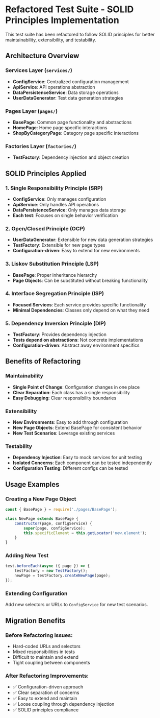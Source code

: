 # Refactored Test Suite - SOLID Principles Implementation

This test suite has been refactored to follow SOLID principles for better maintainability, extensibility, and testability.

## Architecture Overview

### Services Layer (`services/`)
- **ConfigService**: Centralized configuration management
- **ApiService**: API operations abstraction
- **DataPersistenceService**: Data storage operations
- **UserDataGenerator**: Test data generation strategies

### Pages Layer (`pages/`)
- **BasePage**: Common page functionality and abstractions
- **HomePage**: Home page specific interactions
- **ShopByCategoryPage**: Category page specific interactions

### Factories Layer (`factories/`)
- **TestFactory**: Dependency injection and object creation

## SOLID Principles Applied

### 1. Single Responsibility Principle (SRP)
- **ConfigService**: Only manages configuration
- **ApiService**: Only handles API operations
- **DataPersistenceService**: Only manages data storage
- **Each test**: Focuses on single behavior verification

### 2. Open/Closed Principle (OCP)
- **UserDataGenerator**: Extensible for new data generation strategies
- **TestFactory**: Extensible for new page types
- **Configuration-driven**: Easy to extend for new environments

### 3. Liskov Substitution Principle (LSP)
- **BasePage**: Proper inheritance hierarchy
- **Page Objects**: Can be substituted without breaking functionality

### 4. Interface Segregation Principle (ISP)
- **Focused Services**: Each service provides specific functionality
- **Minimal Dependencies**: Classes only depend on what they need

### 5. Dependency Inversion Principle (DIP)
- **TestFactory**: Provides dependency injection
- **Tests depend on abstractions**: Not concrete implementations
- **Configuration-driven**: Abstract away environment specifics

## Benefits of Refactoring

### Maintainability
- **Single Point of Change**: Configuration changes in one place
- **Clear Separation**: Each class has a single responsibility
- **Easy Debugging**: Clear responsibility boundaries

### Extensibility
- **New Environments**: Easy to add through configuration
- **New Page Objects**: Extend BasePage for consistent behavior
- **New Test Scenarios**: Leverage existing services

### Testability
- **Dependency Injection**: Easy to mock services for unit testing
- **Isolated Concerns**: Each component can be tested independently
- **Configuration Testing**: Different configs can be tested

## Usage Examples

### Creating a New Page Object
```javascript
const { BasePage } = require('./pages/BasePage');

class NewPage extends BasePage {
    constructor(page, configService) {
        super(page, configService);
        this.specificElement = this.getLocator('new.element');
    }
}
```

### Adding New Test
```javascript
test.beforeEach(async ({ page }) => {
    testFactory = new TestFactory();
    newPage = testFactory.createNewPage(page);
});
```

### Extending Configuration
Add new selectors or URLs to `ConfigService` for new test scenarios.

## Migration Benefits

### Before Refactoring Issues:
- Hard-coded URLs and selectors
- Mixed responsibilities in tests
- Difficult to maintain and extend
- Tight coupling between components

### After Refactoring Improvements:
- ✅ Configuration-driven approach
- ✅ Clear separation of concerns
- ✅ Easy to extend and maintain
- ✅ Loose coupling through dependency injection
- ✅ SOLID principles compliance
